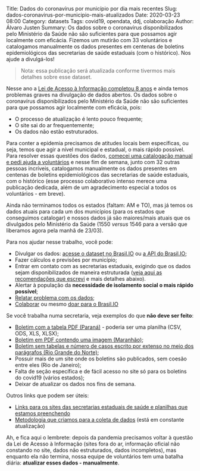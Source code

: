 Title: Dados do coronavírus por município por dia mais recentes
Slug: dados-coronavirus-por-municipio-mais-atualizados
Date: 2020-03-23 08:00
Category: datasets
Tags: covid19, opendata, ddj, colaboração
Author: Álvaro Justen
Summary: Os dados sobre o coronavírus disponibilizados pelo Ministério da Saúde não são suficientes para que possamos agir localmente com eficácia. Fizemos um mutirão com 33 voluntários e catalogamos manualmente os dados presentes em centenas de boletins epidemiológicos das secretarias de saúde estaduais (com o histórico). Nos ajude a divulgá-los!


> Nota: essa publicação será atualizada conforme tivermos mais detalhes sobre
> esse dataset.

Nesse ano a [Lei de Acesso à Informação completou 8
anos](https://artigo19.org/wp-content/blogs.dir/24/files/2017/05/Os-5-anos-da-Lei-de-Acesso-%c3%a0-Informa%c3%a7%c3%a3o-%e2%80%93-uma-an%c3%a1lise-de-casos-de-transpar%c3%aancia.pdf)
e ainda temos problemas graves na divulgação de dados abertos. Os dados sobre o
coronavírus disponibilizados pelo Ministério da Saúde não são suficientes para
que possamos agir localmente com eficácia, pois:

- O processo de atualização é lento pouco frequente;
- O site sai do ar frequentemente;
- Os dados não estão estruturados.

Para conter a epidemia precisamos de atitudes locais bem específicas, ou seja,
temos que agir a nível municipal e estadual, o mais rápido possível. Para
resolver essas questões dos dados, [comecei uma catalogação manual e pedi ajuda
a voluntários](https://twitter.com/turicas/status/1241068121202536448) e nesse
fim de semana, junto com 32 outras pessoas incríveis, catalogamos manualmente
os dados presentes em centenas de boletins epidemiológicos das secretarias de
saúde estaduais, com o histórico (esse processo colaborativo intenso merece uma
publicação dedicada, além de um agradecimento especial a todos os voluntários -
em breve).

Ainda não terminamos todos os estados (faltam: AM e TO), mas já temos os dados
atuais para cada um dos municípios (para os estados que conseguimos catalogar)
e nossos dados já são maiores/mais atuais que os divulgados pelo Ministério da
Saúde (1550 *versus* 1546 para a versão que liberamos agora pela manhã de
23/03).

Para nos ajudar nesse trabalho, você pode:

- Divulgar os dados: [acesse o dataset no
  Brasil.IO](https://brasil.io/dataset/codiv19) ou [a API do
  Brasil.IO](https://brasil.io/api/dataset/covid19);
- Fazer cálculos e previsões por município;
- Entrar em contato com as secretarias estaduais, exigindo que os dados sejam
  disponibilizados de maneira estruturada ([veja aqui as recomendações que
  escrevi](https://github.com/turicas/covid19-br/blob/master/recomendacoes.md)
  e mais detalhes abaixo).
- Alertar à população da **necessidade de isolamento social o mais rápido
  possível**;
- [Relatar problema com os dados](https://brasil.io/contato);
- [Colaborar](https://brasil.io/colabore) ou mesmo [doar para o
  Brasil.IO](https://brasil.io/doe)

Se você trabalha numa secretaria, veja exemplos do que **não deve ser feito**:

- [Boletim com a tabela PDF
  (Paraná)](http://www.saude.pr.gov.br/arquivos/File/CORONA_22032020.pdf) -
  poderia ser uma planilha (CSV, ODS, XLS, XLSX);
- [Boletim em PDF contendo uma imagem
  (Maranhão)](http://www.saude.ma.gov.br/downloads/notascovid/nota10.pdf);
- [Boletim sem tabelas e número de casos escrito por extenso no meio dos
parágrafos (Rio Grande do Norte)](http://www.adcon.rn.gov.br/ACERVO/sesap/DOC/DOC000000000227515.PDF);
- Possuir mais de um site onde os boletins são publicados, sem coesão entre
  eles (Rio de Janeiro);
- Falta de seção específica e de fácil acesso no site só para os boletins do
  covid19 (vários estados);
- Deixar de atualizar os dados nos fins de semana.

Outros links que podem ser úteis:

- [Links para os sites das secretarias estaduais de saúde e planilhas que
  estamos
  preenchendo](https://drive.google.com/open?id=1S77CvorwQripFZjlWTOZeBhK42rh3u57aRL1XZGhSdI)
- [Metodologia que criamos para a coleta de
  dados](https://drive.google.com/open?id=1escumcbjS8inzAKvuXOQocMcQ8ZCqbyHU5X5hFrPpn4)
  (está em constante atualização)

Ah, e fica aqui o lembrete: depois da pandemia precisamos voltar à questão da
Lei de Acesso à Informação (sites fora do ar, informação oficial não constando
no site, dados não estruturados, dados incompletos), mas enquanto ela não
termina, nossa equipe de voluntários tem uma batalha diária: **atualizar esses
dados - manualmente**.
